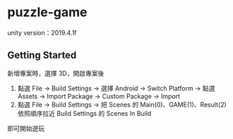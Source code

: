 # puzzle-game

unity version：2019.4.1f

## Getting Started

新增專案時，選擇 3D，開啟專案後

1. 點選 File -> Build Settings -> 選擇 Android -> Switch Platform -> 點選 Assets -> Import Package -> Custom Package -> Import
2. 點選 File -> Build Settings -> 把 Scenes 的 Main(0)、GAME(1)、Result(2) 依照順序拉近 Build Settings 的 Scenes In Build

即可開始遊玩
